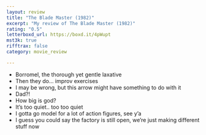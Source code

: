 ```yaml
---
layout: review
title: "The Blade Master (1982)"
excerpt: "My review of The Blade Master (1982)"
rating: "0.5"
letterboxd_url: https://boxd.it/4pWupt
mst3k: true
rifftrax: false
category: movie_review

---
```


* Borromel, the thorough yet gentle laxative
* Then they do… improv exercises
* I may be wrong, but this arrow might have something to do with it
* Dad?!
* How big is god?
* It’s too quiet.. too too quiet
* I gotta go model for a lot of action figures, see y’a
* I guess you could say the factory is still open, we’re just making different stuff now